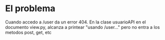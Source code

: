 # El problema

Cuando accedo a /user da un error 404. En la clase usuarioAPI en el documento view.py, alcanza a printear "usando /user..." pero no entra a los metodos post, get, etc 